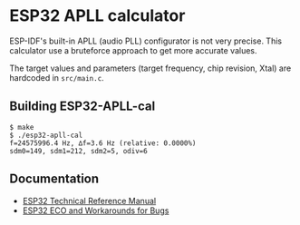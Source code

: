 # ESP32 APLL calculator

ESP-IDF's built-in APLL (audio PLL) configurator is not very precise. This calculator use a bruteforce approach to get more accurate values.

The target values and parameters (target frequency, chip revision, Xtal) are hardcoded in `src/main.c`.

## Building ESP32-APLL-cal

```
$ make
$ ./esp32-apll-cal
f=24575996.4 Hz, ∆f=3.6 Hz (relative: 0.0000%)
sdm0=149, sdm1=212, sdm2=5, odiv=6
```

## Documentation

 * [ESP32 Technical Reference Manual](https://www.espressif.com/sites/default/files/documentation/esp32_technical_reference_manual_en.pdf)
 * [ESP32 ECO and Workarounds for Bugs](https://www.espressif.com/sites/default/files/documentation/eco_and_workarounds_for_bugs_in_esp32_en.pdf)
